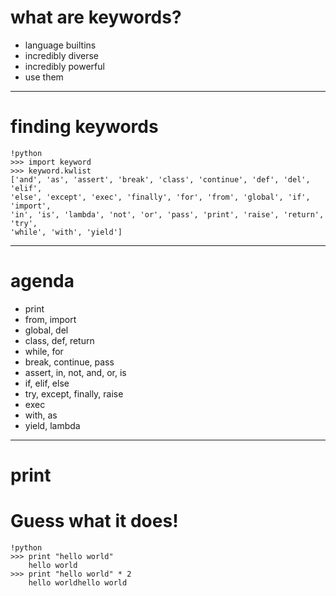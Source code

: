 # what are keywords?

* language builtins
* incredibly diverse
* incredibly powerful
* use them

---

# finding keywords

	!python
	>>> import keyword
	>>> keyword.kwlist
	['and', 'as', 'assert', 'break', 'class', 'continue', 'def', 'del', 'elif',
	'else', 'except', 'exec', 'finally', 'for', 'from', 'global', 'if', 'import',
	'in', 'is', 'lambda', 'not', 'or', 'pass', 'print', 'raise', 'return', 'try',
	'while', 'with', 'yield']

---

# agenda
* print
* from, import
* global, del
* class, def, return
* while, for
* break, continue, pass
* assert, in, not, and, or, is
* if, elif, else
* try, except, finally, raise
* exec
* with, as
* yield, lambda

---

# print

# Guess what it does!

	!python
	>>> print "hello world"
		hello world
	>>> print "hello world" * 2
		hello worldhello world
